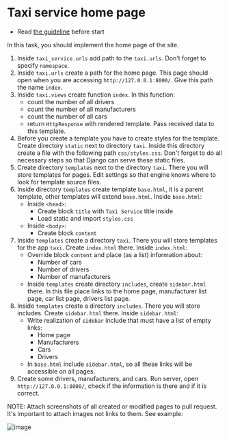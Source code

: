 # Taxi service home page

- Read [the guideline](https://github.com/mate-academy/py-task-guideline/blob/main/README.md) before start

In this task, you should implement the home page of the site.

1. Inside `taxi_service.urls` add path to the `taxi.urls`. Don't forget to specify `namespace`.
2. Inside `taxi.urls` create a path for the home page. This
page should open when you are accessing `http://127.0.0.1:8000/`. Give this
path the name `index`.
3. Inside `taxi.views` create function `index`. In this function:
    - count the number of all drivers
    - count the number of all manufacturers
    - count the number of all cars
    - return `HttpResponse` with rendered template. Pass received data to this template.
4. Before you create a template you have to create styles for the 
template. Create directory `static` next to directory `taxi`. Inside this 
directory create a file with the following path `css/styles.css`. Don't forget to do all necessary steps so that Django can serve these static files.
5. Create directory `templates` next to the directory `taxi`. There you will
store templates for pages. Edit settings so that engine knows where to look for template source files.
6. Inside directory `templates` create template `base.html`, it is a parent 
template, other templates will extend `base.html`. Inside `base.html`:
   - Inside `<head>`:
      - Create block `title` with `Taxi Service` title inside
      - Load static and import `styles.css`
   - Inside `<body>`:
      - Create block `content`
7. Inside `templates` create a directory `taxi`. There you will store templates
for the app `taxi`. Create `index.html` there. Inside `index.html`:
    - Override block `content` and place (as a list) information about:
        - Number of cars
        - Number of drivers
        - Number of manufacturers
    - Inside `templates` create directory `includes`, create `sidebar.html` 
   there. In this file place links to the home page, manufacturer list page,
   car list page, drivers list page.
8. Inside `templates` create a directory `includes`. There you will store includes. 
Create `sidebar.html` there. Inside `sidebar.html`:
    - Write realization of `sidebar` include that must have a list of empty links:
        - Home page
        - Manufacturers
        - Cars
        - Drivers
    - In `base.html` include `sidebar.html`, so all these links will be accessible on all pages.
9. Create some drivers, manufacturers, and cars. Run server, open 
`http://127.0.0.1:8000/`, check if the information is there and if it is correct.

NOTE: Attach screenshots of all created or modified pages to pull request. It's important to attach images not links to them. See example:

![image](https://mate-academy-images.s3.eu-central-1.amazonaws.com/python_pr_with_images.png)
